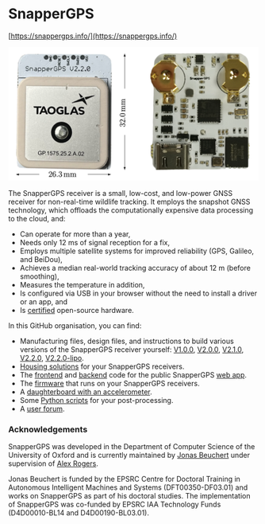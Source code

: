 # SnapperGPS

[https://snappergps.info/](https://snappergps.info/)


![SnapperGPS PCB](https://github.com/SnapperGPS/snappergps-pcb-2-2/blob/main/images/white.png)

The SnapperGPS receiver is a small, low-cost, and low-power GNSS receiver for non-real-time wildlife tracking.
It employs the snapshot GNSS technology, which offloads the computationally expensive data processing to the cloud, and:
* Can operate for more than a year,
* Needs only 12 ms of signal reception for a fix,
* Employs multiple satellite systems for improved reliability (GPS, Galileo, and BeiDou),
* Achieves a median real-world tracking accuracy of about 12 m (before smoothing),
* Measures the temperature in addition,
* Is configured via USB in your browser without the need to install a driver or an app, and
* Is [certified](https://certification.oshwa.org/uk000049.html) open-source hardware.

In this GitHub organisation, you can find:
* Manufacturing files, design files, and instructions to build various versions of the SnapperGPS receiver yourself: [V1.0.0](https://github.com/SnapperGPS/snappergps-pcb), [V2.0.0](https://github.com/SnapperGPS/snappergps-pcb-2), [V2.1.0](https://github.com/SnapperGPS/snappergps-pcb-2-1), [V2.2.0](https://github.com/SnapperGPS/snappergps-pcb-2-2), [V2.2.0-lipo](https://github.com/SnapperGPS/snappergps-pcb-2-2/tree/lipo).
* [Housing solutions](https://github.com/SnapperGPS/snappergps-housings) for your SnapperGPS receivers.
* The [frontend](https://github.com/SnapperGPS/snappergps-app) and [backend](https://github.com/SnapperGPS/snappergps-backend) code for the public SnapperGPS [web app](https://snappergps.info/).
* The [firmware](https://github.com/SnapperGPS/snappergps-firmware) that runs on your SnapperGPS receivers.
* A [daughterboard with an accelerometer](https://github.com/SnapperGPS/snappergps-accelerometer-daughterboard).
* Some [Python scripts](https://github.com/SnapperGPS/snappergps-scripts) for your post-processing.
* A [user forum](https://github.com/orgs/SnapperGPS/discussions).

### Acknowledgements

SnapperGPS was developed in the Department of Computer Science
of the University of Oxford and is currently maintained by
[Jonas Beuchert](https://users.ox.ac.uk/~kell5462/) under supervision of
[Alex Rogers](https://www.cs.ox.ac.uk/people/alex.rogers/).

Jonas Beuchert is
funded by the EPSRC Centre for Doctoral Training in
Autonomous Intelligent Machines and Systems
(DFT00350-DF03.01) and works on
SnapperGPS as part of his doctoral studies.
The implementation of SnapperGPS 
was co-funded by EPSRC IAA Technology Funds
(D4D00010-BL14 and D4D00190-BL03.01).
